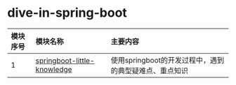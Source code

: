 # dive-in-spring-boot


| 模块序号 | 模块名称                                                                                   | 主要内容 |
|:-------|:------------------------------------------------------------------------------------------|:--------|
| 1      | [springboot-little-knowledge](springboot-little-knowledge/springboot-little-knowledge.md) |   使用springboot的开发过程中，遇到的典型疑难点、重点知识     |




